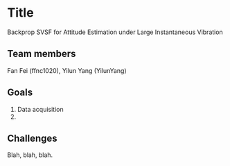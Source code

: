 # Title
Backprop SVSF for Attitude Estimation under Large Instantaneous Vibration
## Team members
Fan Fei (ffnc1020), Yilun Yang (YilunYang)
## Goals
1. Data acquisition
2. 

## Challenges
Blah, blah, blah.
